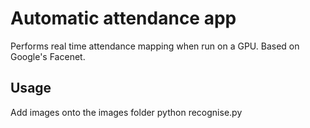 # Automatic attendance app
Performs real time attendance mapping when run on a GPU. Based on Google's Facenet.
## Usage
  Add images onto the images folder
  python recognise.py
